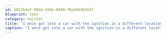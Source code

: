 ```yaml
---
id: b653b4af-88bd-410e-8948-f6ad4ddb452f
blueprint: text
category: twitter
title: 'I once got into a car with the ignition in a different location and I was stranded in the parking lot for days #AndroidFragmentation'
caption: 'I once got into a car with the ignition in a different location and I was stranded in the parking lot for days <span class="hashtag hashtag_local">#<a href="http://tweettemp.darylchymko.ca/?tag=androidfragmentation">AndroidFragmentation</a>'
---
```

